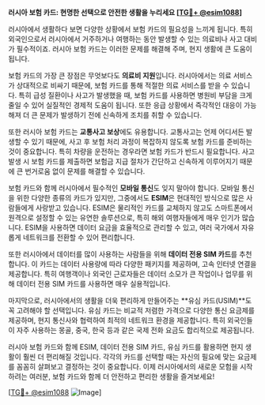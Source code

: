 **러시아 보험 카드: 현명한 선택으로 안전한 생활을 누리세요 [[TG💪+ @esim1088](https://t.me/s/esim1088)]**

러시아에서 생활하다 보면 다양한 상황에서 보험 카드의 필요성을 느끼게 됩니다. 특히 외국인으로서 러시아에서 거주하거나 여행하는 동안 발생할 수 있는 의료비나 사고 대비가 필수적이죠. 러시아 보험 카드는 이러한 문제를 해결해 주며, 현지 생활에 큰 도움이 됩니다.

보험 카드의 가장 큰 장점은 무엇보다도 **의료비 지원**입니다. 러시아에서는 의료 서비스가 상대적으로 비싸기 때문에, 보험 카드를 통해 적절한 의료 서비스를 받을 수 있습니다. 특히 급성 질환이나 사고가 발생했을 때, 보험 카드를 사용하면 병원비 부담을 크게 줄일 수 있어 실질적인 경제적 도움이 됩니다. 또한 응급 상황에서 즉각적인 대응이 가능해져 더 큰 문제가 발생하기 전에 신속하게 조치를 취할 수 있습니다.

또한 러시아 보험 카드는 **교통사고 보상**에도 유용합니다. 교통사고는 언제 어디서든 발생할 수 있기 때문에, 사고 후 보험 처리 과정이 복잡하지 않도록 보험 카드를 준비하는 것이 중요합니다. 특히 차량을 운전하는 경우라면 보험 카드가 반드시 필요합니다. 사고 발생 시 보험 카드를 제출하면 보험금 지급 절차가 간단하고 신속하게 이루어지기 때문에 큰 번거로움 없이 문제를 해결할 수 있습니다.

보험 카드와 함께 러시아에서 필수적인 **모바일 통신**도 잊지 말아야 합니다. 모바일 통신을 위한 다양한 종류의 카드가 있지만, 그중에서도 **ESIM**은 현대적인 방식으로 많은 사람들에게 사랑받고 있습니다. ESIM은 물리적인 카드를 교체하지 않고도 스마트폰에서 원격으로 설정할 수 있는 유연한 솔루션으로, 특히 해외 여행자들에게 매우 인기가 많습니다. ESIM을 사용하면 데이터 요금을 효율적으로 관리할 수 있고, 여러 국가에서 자유롭게 네트워크를 전환할 수 있어 편리합니다.

또한 러시아에서 데이터를 많이 사용하는 사람들을 위해 **데이터 전용 SIM 카드**를 추천합니다. 이 카드는 데이터 사용량에 따라 다양한 패키지를 제공하며, 고속 인터넷 연결을 제공합니다. 특히 여행객이나 외국인 근로자들은 데이터 소모가 큰 작업이나 업무를 위해 데이터 전용 SIM 카드를 사용하면 매우 실용적입니다.

마지막으로, 러시아에서의 생활을 더욱 편리하게 만들어주는 **유심 카드(USIM)**도 꼭 고려해야 할 선택입니다. 유심 카드는 비교적 저렴한 가격으로 다양한 통신 요금제를 제공하며, 현지 통신사와 협력하여 최적의 네트워크 환경을 제공합니다. 특히 외국인들이 자주 사용하는 몽골, 중국, 한국 등과 같은 국제 전화 요금도 합리적으로 제공됩니다.

러시아 보험 카드와 함께 ESIM, 데이터 전용 SIM 카드, 유심 카드를 활용하면 현지 생활이 훨씬 더 편리해질 것입니다. 각각의 카드를 선택할 때는 자신의 필요에 맞는 요금제를 꼼꼼히 살펴보고 결정하는 것이 중요합니다. 이제 러시아에서의 새로운 모험을 시작하려는 여러분, 보험 카드와 함께 더 안전하고 편리한 생활을 즐겨보세요! 

[[TG💪+ @esim1088](https://t.me/s/esim1088) ![Image](https://i.postimg.cc/Y0z9fWf4/image.png)]